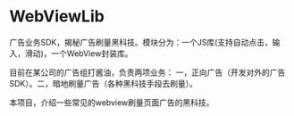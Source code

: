 # WebViewLib
广告业务SDK，揭秘广告刷量黑科技。模块分为：一个JS库(支持自动点击，输入，滑动)，一个WebView封装库。

目前在某公司的广告组打酱油，负责两项业务： 一，正向广告（开发对外的广告SDK）。二，暗地刷量广告（各种黑科技手段去刷量）。

本项目，介绍一些常见的webview刷量页面广告的黑科技。
